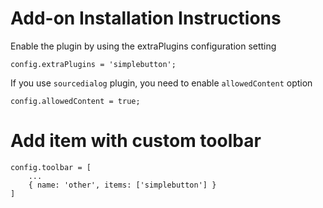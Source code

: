 # Add-on Installation Instructions
Enable the plugin by using the extraPlugins configuration setting
```
config.extraPlugins = 'simplebutton';
```

If you use `sourcedialog` plugin, you need to enable `allowedContent` option
```
config.allowedContent = true;
```


#  Add item with custom toolbar
```
config.toolbar = [
	...
	{ name: 'other', items: ['simplebutton'] }
]
```